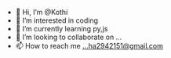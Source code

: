 - 👋 Hi, I’m @Kothi
- 👀 I’m interested in coding 
- 🌱 I’m currently learning py,js
- 💞️ I’m looking to collaborate on ...
- 📫 How to reach me ...ha2942151@gmail.com

<!---
Kothi-320/Kothi-320 is a ✨ special ✨ repository because its `README.md` (this file) appears on your GitHub profile.
You can click the Preview link to take a look at your changes.
--->

